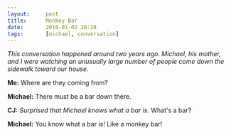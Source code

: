 ```yaml
---
layout:     post
title:      Monkey Bar
date:       2018-01-02 20:28
tags:       [michael, conversation]
---
```


_This conversation happened around two years ago. Michael, his mother,
and I were watching an unusually large number of people come down the
sidewalk toward our house._

**Me:** Where are they coming from?

**Michael:** There must be a bar down there.

**CJ:** _Surprised that Michael knows what a bar is._ What's a bar?

**Michael:** You know what a bar is! Like a monkey bar!